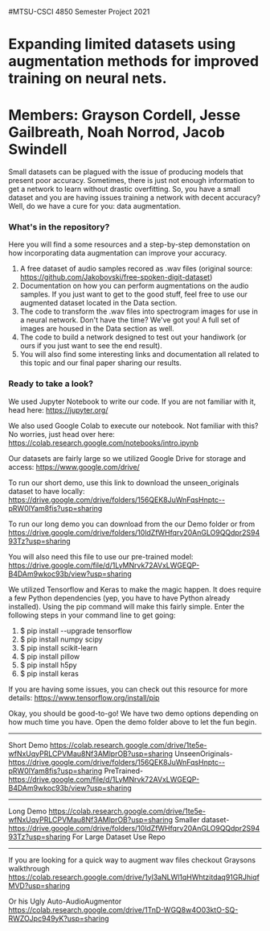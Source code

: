 #MTSU-CSCI 4850 Semester Project 2021
# **Expanding limited datasets using augmentation methods for improved training on neural nets.**
# Members: Grayson Cordell, Jesse Gailbreath, Noah Norrod, Jacob Swindell

  Small datasets can be plagued with the issue of producing models that present poor accuracy. Sometimes, there is just not enough information to get a network to learn without drastic overfitting. So, you have a small dataset and you are having issues training a network with decent accuracy? Well, do we have a cure for you: data augmentation.
### What's in the repository?
  Here you will find a some resources and a step-by-step demonstation on how incorporating data augmentation can improve your accuracy.
  1. A free dataset of audio samples recored as .wav files (original source:  https://github.com/Jakobovski/free-spoken-digit-dataset)
  2. Documentation on how you can perform augmentations on the audio samples.  If you just want to get to the good stuff, feel free to use our augmented dataset located in the Data section.
  3. The code to transform the .wav files into spectrogram images for use in a neural network.  Don't have the time?  We've got you!  A full set of images are housed in the Data section as well.
  4. The code to build a network designed to test out your handiwork (or ours if you just want to see the end result).
  5. You will also find some interesting links and documentation all related to this topic and our final paper sharing our results.
### Ready to take a look?
We used Jupyter Notebook to write our code.  If you are not familiar with it, head here:  https://jupyter.org/

We also used Google Colab to execute our notebook.  Not familiar with this? No worries, just head over here:  https://colab.research.google.com/notebooks/intro.ipynb

Our datasets are fairly large so we utilized Google Drive for storage and access:  https://www.google.com/drive/

To run our short demo, use this link to download the unseen_originals dataset to have locally:  https://drive.google.com/drive/folders/156QEK8JuWnFqsHnptc--pRW0lYam8fis?usp=sharing

To run our long demo you can download from the our Demo folder or from https://drive.google.com/drive/folders/10ldZfWHfqrv20AnGLO9QQdpr2S9493Tz?usp=sharing


You will also need this file to use our pre-trained model:  https://drive.google.com/file/d/1LyMNrvk72AVxLWGEQP-B4DAm9wkoc93b/view?usp=sharing

We utilized Tensorflow and Keras to make the magic happen.  It does require a few Python dependencies (yep, you have to have Python already installed). Using the pip command will make this fairly simple.  Enter the following steps in your command line to get going:

1.  $ pip install --upgrade tensorflow
2.  $ pip install numpy scipy
3.  $ pip install scikit-learn
4.  $ pip install pillow
5.  $ pip install h5py
6.  $ pip install keras

If you are having some issues, you can check out this resource for more details:  https://www.tensorflow.org/install/pip

Okay, you should be good-to-go! We have two demo options depending on how much time you have.  Open the demo folder above to let the fun begin.
  

_____________________________________________________________________________
Short Demo
https://colab.research.google.com/drive/1te5e-wfNxUqyPRLCPVMau8Nf3AMlprOB?usp=sharing
UnseenOriginals- https://drive.google.com/drive/folders/156QEK8JuWnFqsHnptc--pRW0lYam8fis?usp=sharing
PreTrained- https://drive.google.com/file/d/1LyMNrvk72AVxLWGEQP-B4DAm9wkoc93b/view?usp=sharing
_____________________________________________________________________________
Long Demo 
https://colab.research.google.com/drive/1te5e-wfNxUqyPRLCPVMau8Nf3AMlprOB?usp=sharing
Smaller dataset- https://drive.google.com/drive/folders/10ldZfWHfqrv20AnGLO9QQdpr2S9493Tz?usp=sharing
For Large Dataset Use Repo
_____________________________________________________________________________

If you are looking for a quick way to augment wav files checkout Graysons walkthrough
https://colab.research.google.com/drive/1yl3aNLWl1qHWhtzitdaq91GRJhiqfMVD?usp=sharing

Or his Ugly Auto-AudioAugmentor
https://colab.research.google.com/drive/1TnD-WGQ8w4O03ktO-SQ-RWZOJpc949yK?usp=sharing
